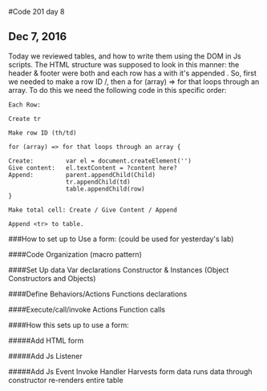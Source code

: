#Code 201 day 8

## Dec 7, 2016

Today we reviewed tables, and how to write them using the DOM in Js scripts. The HTML structure was supposed to look in this manner: the header & footer were both <th> and each row has a <tr> with it's appended <td>. So, first we needed to make a <tr> row ID <th>/<td>, then a for (array) => for that loops through an array. To do this we need the following code in this specific order:

    Each Row:

    Create tr

    Make row ID (th/td)

    for (array) => for that loops through an array {

    Create:         var el = document.createElement('')
    Give content:   el.textContent = ?content here?
    Append:         parent.appendChild(Child)
                    tr.appendChild(td)
                    table.appendChild(row)  
    }

    Make total cell: Create / Give Content / Append

    Append <tr> to table.

###How to set up to Use a form: (could be used for yesterday's lab)

####Code Organization (macro pattern)

####Set Up data
  Var declarations
  Constructor & Instances (Object Constructors and Objects)

####Define Behaviors/Actions
  Functions declarations

####Execute/call/invoke Actions
  Function calls

####How this sets up to use a form:

#####Add HTML form

#####Add Js Listener

#####Add Js Event
  Invoke Handler
  Harvests form data
  runs data through constructor
  re-renders entire table
